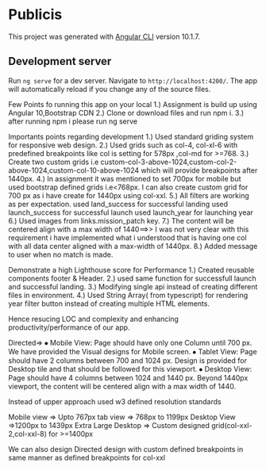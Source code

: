 # Publicis

This project was generated with [Angular CLI](https://github.com/angular/angular-cli) version 10.1.7.

## Development server

Run `ng serve` for a dev server. Navigate to `http://localhost:4200/`. The app will automatically reload if you change any of the source files.

Few Points fo running this app on your local
1.) Assignment is build up using Angular 10,Bootstrap CDN
2.) Clone or download files and run npm i.
3.) after running npm i please run ng serve

Importants points regarding development 
1.) Used standard griding system for responsive web design.
2.) Used grids such as col-4, col-xl-6 with predefined breakpoints like col is setting for 578px ,col-md for >=768.
3.) Create two custom grids i.e custom-col-3-above-1024,custom-col-2-above-1024,custom-col-10-above-1024 which will provide breakpoints after 1440px.
4.) In assignment it was mentioned to set 700px for mobile but used bootstrap defined grids i.e<768px. I can also create custom grid for 700 px as i have create for 1440px using col-xxl.
5.) All filters are working as per expectation. 
used land_success for successful landing 
used launch_success for successful launch
used launch_year for launching year
6.) Used images from links.mission_patch key.
7.) The content will be centered align with a max width of 1440==>> I was not very clear with this requirement i have implemented what i understood that is having one col with all data center aligned with a max-width of 1440px.
8.) Added message to user when no match is made.

Demonstrate a high Lighthouse score for Performance
1.) Created reusable components footer & Header.
2.) used same function for successfull launch and successful landing.
3.) Modifying single api instead of creating different files in environment.
4.) Used String Array( from typescript) for rendering year filter button instead of creating multiple HTML elements.

Hence resucing LOC and complexity and enhancing productivity/performance of our app.














Directed=>
⦁	Mobile View: Page should have only one Column until 700 px. We have provided the Visual designs for Mobile screen.
⦁	Tablet View: Page should have 2 columns between 700 and 1024 px. Design is provided for Desktop tile and that should be followed for this viewport.
⦁	Desktop View: Page should have 4 columns between 1024 and 1440 px. Beyond 1440px viewport,  the content will be centered align with a max width of 1440.

Instead of upper approach used w3 defined resolution standards

Mobile view => Upto 767px
tab view => 768px to 1199px
Desktop View =>1200px to 1439px
Extra Large Desktop => Custom designed grid(col-xxl-2,col-xxl-8) for >=1400px 

We can also design Directed design with custom defined breakpoints in same manner as defined breakpoints for col-xxl 










